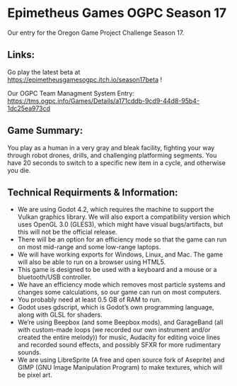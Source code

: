 # Epimetheus Games OGPC Season 17

Our entry for the Oregon Game Project Challenge Season 17.

## Links:

Go play the latest beta at https://epimetheusgamesogpc.itch.io/season17beta !

Our OGPC Team Managment System Entry: https://tms.ogpc.info/Games/Details/a171cddb-9cd9-44d8-95b4-1dc25ea973cd

## Game Summary:
You play as a human in a very gray and bleak facility, fighting your way through robot drones, drills, and challenging platforming segments. You have 20 seconds to switch to a specific new item in a cycle, and otherwise you die.

## Technical Requirments & Information:

- We are using Godot 4.2, which requires the machine to support the Vulkan graphics library. We will also export a compatibility version which uses OpenGL 3.0 (GLES3), which might have visual bugs/artifacts, but this will not be the official release.
- There will be an option for an efficiency mode so that the game can run on most mid-range and some low-range laptops.
- We will have working exports for Windows, Linux, and Mac. The game will also be able to run on a browser using HTML5.
- This game is designed to be used with a keyboard and a mouse or a bluetooth/USB controller.
- We have an efficiency mode which removes most particle systems and changes some calculations, so our game can run on most computers.
- You probably need at least 0.5 GB of RAM to run.
- Godot uses gdscript, which is Godot’s own programming language, along with GLSL for shaders.
- We’re using Beepbox (and some Beepbox mods), and GarageBand (all with custom-made loops (we recorded our own instrument and/or created the entire melody)) for music, Audacity for editing voice lines and recorded sound effects, and possibly SFXR for more rudimentary sounds.
- We are using LibreSprite (A free and open source fork of Aseprite) and GIMP (GNU Image Manipulation Program) to make textures, which will be pixel art. 


